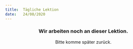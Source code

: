 ```yaml
---
title:  Tägliche Lektion
date:   24/08/2020
---
```


### <center>Wir arbeiten noch an dieser Lektion.</center>
<center>Bitte komme später zurück.</center>